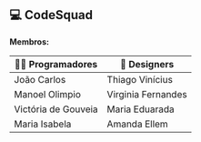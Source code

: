 ## 💻 CodeSquad

**Membros:**

| 👨‍💻 Programadores    | 🎨 Designers       |
| ------------------- | ------------------ |
| João Carlos         | Thiago Vinícius    |
| Manoel Olimpio      | Virginia Fernandes |
| Victória de Gouveia | Maria Eduarada     |
| Maria Isabela       | Amanda Ellem       |
